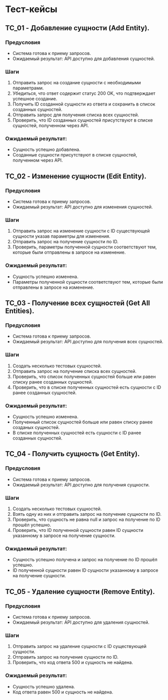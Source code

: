 # Тест-кейсы

## TC_01 - Добавление сущности (Add Entity).

### Предусловия
- Система готова к приему запросов.
- Ожидаемый результат: API доступно для добавления сущностей.

### Шаги
1. Отправить запрос на создание сущности с необходимыми параметрами.
2. Убедиться, что ответ содержит статус 200 OK, что подтверждает успешное создание.
3. Получить ID созданной сущности из ответа и сохранить в список созданных сущностей.
4. Отправить запрос для получения списка всех сущностей.
5. Проверить, что ID созданных сущностей присутствуют в списке сущностей, полученном через API.

### Ожидаемый результат:
- Сущность успешно добавлена.
- Созданные сущности присутствуют в списке сущностей, полученном через API.

## TC_02 - Изменение сущности (Edit Entity).

### Предусловия
- Система готова к приему запросов.
- Ожидаемый результат: API доступно для изменения сущностей.

### Шаги
1. Отправить запрос на изменение сущности с ID существующей сущности указав параметры для изменения.
2. Отправить запрос на получение сущности по ID.
3. Проверить, параметры полученной сущности соответствуют тем, которые были отправлены в запросе на изменение.

### Ожидаемый результат:
- Сущность успешно изменена.
- Параметры полученной сущности соответствуют тем, которые были отправлены в запросе на изменение.

## TC_03 - Получение всех сущностей (Get All Entities).

### Предусловия
- Система готова к приему запросов.
- Ожидаемый результат: API доступно для получения всех сущностей.

### Шаги
1. Создать несколько тестовых сущностей.
2. Отправить запрос на получение списка всех сущностей.
3. Проверить, что список полученных сущностей больше или равен списку ранее созданных сущностей.
4. Проверить, что в списке полученных сущностей есть сущности с ID ранее созданных сущностей.

### Ожидаемый результат:
- Сущность успешно изменена.
- Полученный список сущностей больше или равен списку ранее созданых сущностей.
- В списке полученных сущностей есть сущности с ID ранее созданных сущностей.

## TC_04 - Получить сущность (Get Entity).

### Предусловия
- Система готова к приему запросов.
- Ожидаемый результат: API доступно для получения сущности.

### Шаги
1. Создать несколько тестовых сущностей.
2. Взять одну из них и отправить запрос на получение сущности по ID.
3. Проверить, что сущность не равна null и запрос на получение по ID прошёл успешно.
4. Проверить, что ID полученной сущности равен ID сущности указанному в запросе на получение сущности.

### Ожидаемый результат:
- Сущность успешно получена и запрос на получение по ID прошёл успешно.
- ID полученной сущности равен ID сущности указанному в запросе на получение сущности.

## TC_05 - Удаление сущности (Remove Entity).

### Предусловия
- Система готова к приему запросов.
- Ожидаемый результат: API доступно для удаления сущностей.

### Шаги
1. Отправить запрос на удаление сущности с ID существующей сущности.
2. Отправить запрос на получение сущности по ID.
3. Проверить, что код ответа 500 и сущность не найдена.

### Ожидаемый результат:
- Сущность успешно удалена.
- Код ответа равен 500 и сущность не найдена.
